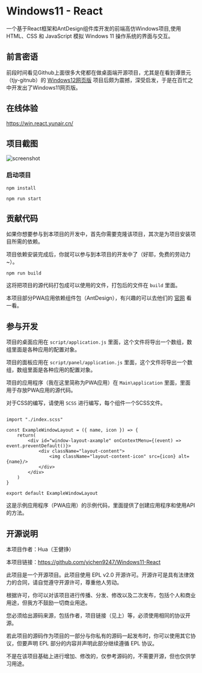 # Windows11 - React

一个基于React框架和AntDesign组件库开发的前端高仿Windows项目,使用 HTML、CSS 和 JavaScript 模拟 Windows 11 操作系统的界面与交互。

## 前言密语

前段时间看见Github上面很多大佬都在做桌面端开源项目，尤其是在看到谭景元（tjy-gitnub）的 [Windows12网页版](https://github.com/tjy-gitnub/win12) 项目后颇为震撼，深受启发，于是在百忙之中开发出了Windows11网页版。

## 在线体验

https://win.react.yunair.cn/

## 项目截图

![screenshot](https://i.postimg.cc/R4xssLJf/chuang-screenshot.png)

### 启动项目

`npm install`

`npm run start`

## 贡献代码

如果你想要参与到本项目的开发中，首先你需要克隆该项目，其次是为项目安装项目所需的依赖。

项目依赖安装完成后，你就可以参与到本项目的开发中了（好耶，免费的劳动力~）。

`npm run build`

这将把项目的源代码打包成可以使用的文件，打包后的文件在 `build` 里面。

本项目部分PWA应用依赖组件包（AntDesign），有兴趣的可以去他们的 [官网](https://ant-design.antgroup.com/) 看一看。

## 参与开发

项目的桌面应用在 `script/application.js` 里面，这个文件将导出一个数组，数组里面是各种应用的配置对象。

项目的面板应用在 `script/panel/application.js` 里面，这个文件将导出一个数组，数组里面是各种应用的配置对象。

项目的应用程序（我在这里简称为PWA应用）在 `Main\application` 里面，里面用于存放PWA应用的源代码。

对于CSS的编写，请使用 `SCSS` 进行编写，每个组件一个SCSS文件。 

```

import "./index.scss"

const ExampleWindowLayout = ({ name, icon }) => {
    return(
        <div id="window-layout-axample" onContextMenu={(event) => event.preventDefault()}>
            <div className="layout-content">
                <img className="layout-content-icon" src={icon} alt={name}/>
            </div>
        </div>
    )
}

export default ExampleWindowLayout

```

这是示例应用程序（PWA应用）的示例代码，里面提供了创建应用程序和使用API的方法。

## 开源说明

本项目作者：Hua（王健铮）

本项目链接：https://github.com/yichen9247/Windows11-React

此项目是一个开源项目。此项目使用 EPL v2.0 开源许可。开源许可是具有法律效力的合同，请自觉遵守开源许可，尊重他人劳动。

根据许可，你可以对该项目进行传播、分发、修改以及二次发布，包括个人和商业用途，但我方不鼓励一切商业用途。

您必须给出源码来源，包括作者，项目链接（见上）等，必须使用相同的协议开源。

若此项目的源码作为项目的一部分与你私有的源码一起发布时，你可以使用其它协议，但要声明 EPL 部分的内容并声明此部分继续遵循 EPL 协议。

不是在该项目基础上进行增加、修改的，仅参考源码的，不需要开源，但也仅供学习用途。